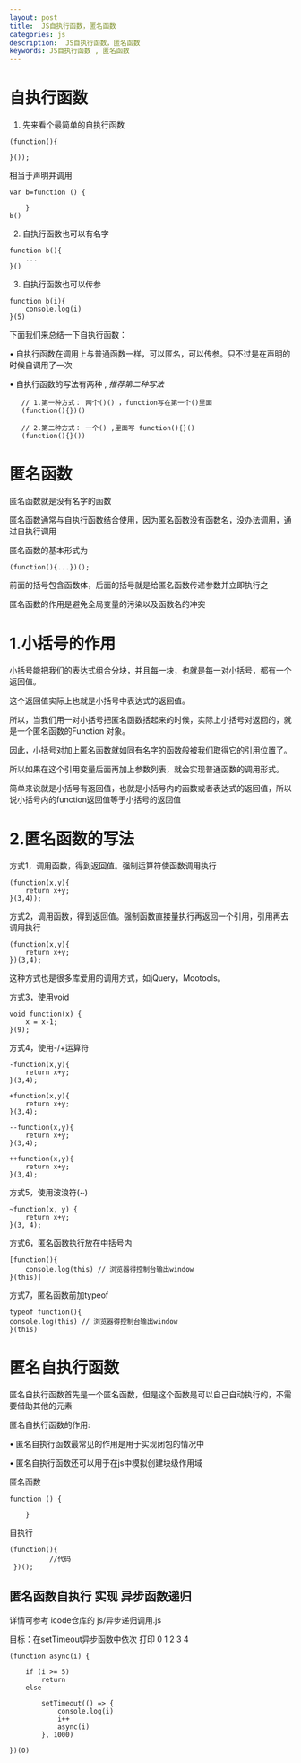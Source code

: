 ```yaml
---
layout: post
title:  JS自执行函数，匿名函数
categories: js
description:  JS自执行函数，匿名函数
keywords: JS自执行函数 , 匿名函数
---
```






# 自执行函数

1. 先来看个最简单的自执行函数
```
(function(){
    
}());
```

相当于声明并调用

```
var b=function () {
   
    }
b()
```
2. 自执行函数也可以有名字

```
function b(){
    ...
}()
```

3. 自执行函数也可以传参

```
function b(i){
    console.log(i)
}(5)
```

下面我们来总结一下自执行函数：

• 自执行函数在调用上与普通函数一样，可以匿名，可以传参。只不过是在声明的时候自调用了一次

• 自执行函数的写法有两种 , *推荐第二种写法*

 ```
    // 1.第一种方式： 两个()() ，function写在第一个()里面
    (function(){})()

    // 2.第二种方式： 一个() ,里面写 function(){}()
    (function(){}())
 ```



# 匿名函数

匿名函数就是没有名字的函数

匿名函数通常与自执行函数结合使用，因为匿名函数没有函数名，没办法调用，通过自执行调用

匿名函数的基本形式为

```
(function(){...})();
```

前面的括号包含函数体，后面的括号就是给匿名函数传递参数并立即执行之

匿名函数的作用是避免全局变量的污染以及函数名的冲突




# 1.小括号的作用

小括号能把我们的表达式组合分块，并且每一块，也就是每一对小括号，都有一个返回值。

这个返回值实际上也就是小括号中表达式的返回值。

所以，当我们用一对小括号把匿名函数括起来的时候，实际上小括号对返回的，就是一个匿名函数的Function 对象。

因此，小括号对加上匿名函数就如同有名字的函数般被我们取得它的引用位置了。

所以如果在这个引用变量后面再加上参数列表，就会实现普通函数的调用形式。

简单来说就是小括号有返回值，也就是小括号内的函数或者表达式的返回值，所以说小括号内的function返回值等于小括号的返回值




# 2.匿名函数的写法

方式1，调用函数，得到返回值。强制运算符使函数调用执行

```
(function(x,y){
    return x+y;
}(3,4)); 
```


方式2，调用函数，得到返回值。强制函数直接量执行再返回一个引用，引用再去调用执行
```
(function(x,y){
    return x+y;
})(3,4); 
```
这种方式也是很多库爱用的调用方式，如jQuery，Mootools。



方式3，使用void
```
void function(x) {
    x = x-1;
}(9);
```


方式4，使用-/+运算符
```
-function(x,y){
    return x+y;
}(3,4);

+function(x,y){
    return x+y;
}(3,4);

--function(x,y){
    return x+y;
}(3,4);

++function(x,y){
    return x+y;
}(3,4); 
```



方式5，使用波浪符(~)
```
~function(x, y) {
    return x+y;
}(3, 4); 
```



方式6，匿名函数执行放在中括号内
```
[function(){
    console.log(this) // 浏览器得控制台输出window
}(this)] 
```



方式7，匿名函数前加typeof
```
typeof function(){
console.log(this) // 浏览器得控制台输出window
}(this) 
```



#  匿名自执行函数

匿名自执行函数首先是一个匿名函数，但是这个函数是可以自己自动执行的，不需要借助其他的元素

匿名自执行函数的作用:

•  匿名自执行函数最常见的作用是用于实现闭包的情况中

•  匿名自执行函数还可以用于在js中模拟创建块级作用域


匿名函数

```
function () {
   
    }
```

自执行

```
(function(){
          //代码
 })();
```




## 匿名函数自执行 实现 异步函数递归

详情可参考 icode仓库的 js/异步递归调用.js

目标：在setTimeout异步函数中依次 打印 0 1 2 3 4 
```
(function async(i) {
	
	if (i >= 5)
		return
	else
		
		setTimeout(() => {
			console.log(i)
			i++
			async(i)
		}, 1000)
	
})(0)
```
